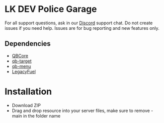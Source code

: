 # LK DEV Police Garage

For all support questions, ask in our [Discord](https://www.discord.gg/lk) support chat. Do not create issues if you need help. Issues are for bug reporting and new features only.

## Dependencies

- [QBCore](https://github.com/qbcore-framework/qb-core)
- [qb-target](https://github.com/qbcore-framework/qb-target)
- [qb-menu](https://github.com/qbcore-framework/qb-menu)
- [LegacyFuel](https://github.com/InZidiuZ/LegacyFuel)


# Installation
* Download ZIP
* Drag and drop resource into your server files, make sure to remove -main in the folder name

